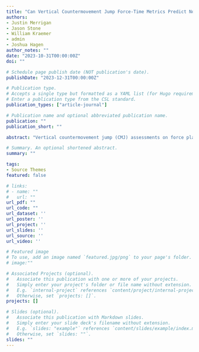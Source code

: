 ```yaml
---
title: "Can Vertical Countermovement Jump Force-Time Metrics Predict Non-Contact Lower Body Injury in NCAA Division-I Female Athletes?"
authors:
- Justin Merrigan
- Jason Stone
- William Kraemer
- admin
- Joshua Hagen
author_notes: ""
date: "2023-10-31T00:00:00Z"
doi: ""

# Schedule page publish date (NOT publication's date).
publishDate: "2023-12-31T00:00:00Z"

# Publication type.
# Accepts a single type but formatted as a YAML list (for Hugo requirements).
# Enter a publication type from the CSL standard.
publication_types: ["article-journal"]

# Publication name and optional abbreviated publication name.
publication: ""
publication_short: ""

abstract: "Vertical countermovement jump (CMJ) assessments on force plate systems have been purported to screen for musculoskeletal injury risk but with little to no scientific support. Thus, the purpose of this study was to identify associations and non-contact lower body injury predictability using machine learning algorithms with demographic and CMJ force-time metrics in female athletes. The study entailed a retrospective analysis of routine injury and performance monitoring from 148 female National Collegiate Athletics Association Division I athletes. Medical staff recorded non-contact lower-body injuries that occurred as result of competition or training within three months following CMJ testing (two maximal effort, no arm-swing, jumps on dual force plates). Of the 46 documented injuries, majority occurred in Field Hockey (47.8%), followed by Soccer (26.1%), Lacrosse (21.7%), and Ice Hockey (4.3%). Univariate generalized estimating equation models (GEE) found increased risk of injury as a result of previous injury (Odds Ratio= 6.52±0.29), younger age (0.80±0.10), lower Eccentric Mean Power (0.69±0.15) and Impulse (0.98±0.01), and participation in field hockey (13.50±0.78), lacrosse (6.25±0.78), and soccer (5.27±0.72) compared to ice hockey. Multivariate GEE, controlling for age, sport, and previous injury, revealed no significant injury associations with CMJ metrics. Random forest classification (RFC) resulted in low and unbalanced accuracy (54%). The RFC sensitivity was low (7.2%) and specificity was high (95.0%), meaning this model was more accurate at predicting non-injured athletes than injured athletes. Thus, CMJ force-time metrics from one timepoint may not be useful for non-contact lower body musculoskeletal injury screening or predictability in NCAA female athletes."

# Summary. An optional shortened abstract.
summary: ""

tags:
- Source Themes
featured: false

# links:
# - name: ""
#   url: ""
url_pdf: ""
url_code: ""
url_dataset: ''
url_poster: ''
url_project: ''
url_slides: ''
url_source: ''
url_video: ''

# Featured image
# To use, add an image named `featured.jpg/png` to your page's folder. 
# image:""

# Associated Projects (optional).
#   Associate this publication with one or more of your projects.
#   Simply enter your project's folder or file name without extension.
#   E.g. `internal-project` references `content/project/internal-project/index.md`.
#   Otherwise, set `projects: []`.
projects: []

# Slides (optional).
#   Associate this publication with Markdown slides.
#   Simply enter your slide deck's filename without extension.
#   E.g. `slides: "example"` references `content/slides/example/index.md`.
#   Otherwise, set `slides: ""`.
slides: ""
---
```

